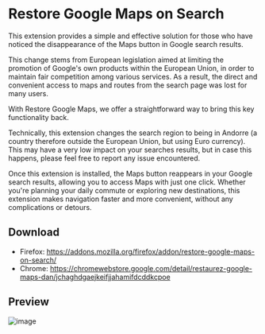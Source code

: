 # Restore Google Maps on Search

This extension provides a simple and effective solution for those who have noticed the disappearance of the Maps button in Google search results.

This change stems from European legislation aimed at limiting the promotion of Google's own products within the European Union, in order to maintain fair competition among various services. As a result, the direct and convenient access to maps and routes from the search page was lost for many users.

With Restore Google Maps, we offer a straightforward way to bring this key functionality back. 

Technically, this extension changes the search region to being in Andorre (a country therefore outside the European Union, but using Euro currency). This may have a very low impact on your searches results, but in case this happens, please feel free to report any issue encountered.

Once this extension is installed, the Maps button reappears in your Google search results, allowing you to access Maps with just one click. Whether you're planning your daily commute or exploring new destinations, this extension makes navigation faster and more convenient, without any complications or detours.

## Download

* Firefox: https://addons.mozilla.org/firefox/addon/restore-google-maps-on-search/
* Chrome: https://chromewebstore.google.com/detail/restaurez-google-maps-dan/jchaghdgaejkeifjjahamifdcddkcpoe

## Preview

![image](https://github.com/StephanMc/extension-restore-google-maps/assets/5366972/f3998dd5-01f7-45c6-9596-63fcff390d5b)
